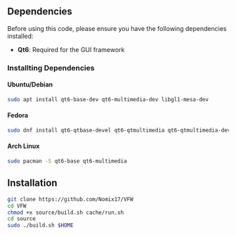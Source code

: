 ## Dependencies

Before using this code, please ensure you have the following dependencies installed:

- **Qt6**: Required for the GUI framework
  
### Installting Dependencies 

#### Ubuntu/Debian
```bash
sudo apt install qt6-base-dev qt6-multimedia-dev libgl1-mesa-dev
```

#### Fedora
```bash
sudo dnf install qt6-qtbase-devel qt6-qtmultimedia qt6-qtmultimedia-devel mesa-libGL-devel
```

#### Arch Linux
```bash
sudo pacman -S qt6-base qt6-multimedia
```

## Installation

```bash
git clone https://github.com/Nomix17/VFW
cd VFW
chmod +x source/build.sh cache/run.sh
cd source
sudo ./build.sh $HOME
```
